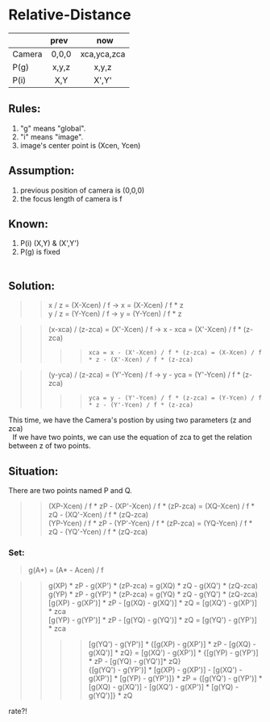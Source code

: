 # Relative-Distance  
  
|         |   prev    |       now       |  
| ------- |:---------:|:---------------:|  
|Camera   |   0,0,0   |    xca,yca,zca  |  
|P(g)     |   x,y,z   |       x,y,z     |  
|P(i)     |    X,Y    |       X',Y'     |  
  
## Rules:  
1. "g" means "global".  
2. "i" means "image".  
3. image's center point is (Xcen, Ycen)  
  
## Assumption:  
1. previous position of camera is (0,0,0)  
2. the focus length of camera is f  
  
## Known:  
1. P(i) (X,Y) & (X',Y')  
2. P(g) is fixed  
  
## Solution:  
>>x / z = (X-Xcen) / f -> x = (X-Xcen) / f * z  
>>y / z = (Y-Ycen) / f -> y = (Y-Ycen) / f * z  
  
>>(x-xca) / (z-zca) = (X'-Xcen) / f -> x - xca = (X'-Xcen) / f * (z-zca)  
>>>>`xca = x - (X'-Xcen) / f * (z-zca) = (X-Xcen) / f * z - (X'-Xcen) / f * (z-zca)`  
  
>>(y-yca) / (z-zca) = (Y'-Ycen) / f -> y - yca = (Y'-Ycen) / f * (z-zca)  
>>>>`yca = y - (Y'-Ycen) / f * (z-zca) = (Y-Ycen) / f * z - (Y'-Ycen) / f * (z-zca)`  
  
This time, we have the Camera's postion by using two parameters (z and zca)  
  
If we have two points, we can use the equation of zca to get the relation between z of two points.  
## Situation:  
There are two points named P and Q.  
>>(XP-Xcen) / f * zP - (XP'-Xcen) / f * (zP-zca) = (XQ-Xcen) / f * zQ - (XQ'-Xcen) / f * (zQ-zca)  
>>(YP-Ycen) / f * zP - (YP'-Ycen) / f * (zP-zca) = (YQ-Ycen) / f * zQ - (YQ'-Ycen) / f * (zQ-zca)  
### Set:  
>g(A*) = (A* - Acen) / f  
  
>>g(XP) * zP - g(XP') * (zP-zca) = g(XQ) * zQ - g(XQ') * (zQ-zca)  
>>g(YP) * zP - g(YP') * (zP-zca) = g(YQ) * zQ - g(YQ') * (zQ-zca)  
>>[g(XP) - g(XP')] * zP - [g(XQ) - g(XQ')] * zQ = [g(XQ') - g(XP')] * zca  
>>[g(YP) - g(YP')] * zP - [g(YQ) - g(YQ')] * zQ = [g(YQ') - g(YP')] * zca  
>>>>[g(YQ') - g(YP')] * {[g(XP) - g(XP')] * zP - [g(XQ) - g(XQ')] * zQ} = [g(XQ') - g(XP')] * {[g(YP) - g(YP')] * zP - [g(YQ) - g(YQ')]* zQ}  
>>>>{[g(YQ') - g(YP')] * [g(XP) - g(XP')] - [g(XQ') - g(XP')] * [g(YP) - g(YP')]} * zP = {[g(YQ') - g(YP')] * [g(XQ) - g(XQ')] - [g(XQ') - g(XP')] * [g(YQ) - g(YQ')]} * zQ  
  
rate?!
